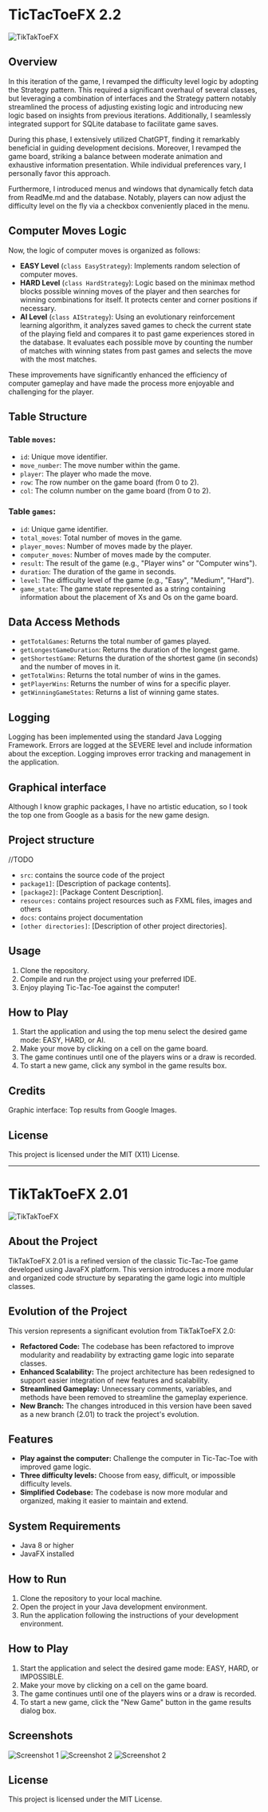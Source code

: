 # TicTacToeFX 2.2

![TikTakToeFX](src/main/resources/tiktaktoefx20/TTTFX.gif)

## Overview

In this iteration of the game, I revamped the difficulty level logic by adopting the Strategy pattern. This required a significant overhaul of several classes, but leveraging a combination of interfaces and the Strategy pattern notably streamlined the process of adjusting existing logic and introducing new logic based on insights from previous iterations. Additionally, I seamlessly integrated support for SQLite database to facilitate game saves.

During this phase, I extensively utilized ChatGPT, finding it remarkably beneficial in guiding development decisions. Moreover, I revamped the game board, striking a balance between moderate animation and exhaustive information presentation. While individual preferences vary, I personally favor this approach.

Furthermore, I introduced menus and windows that dynamically fetch data from ReadMe.md and the database. Notably, players can now adjust the difficulty level on the fly via a checkbox conveniently placed in the menu.
## Computer Moves Logic

Now, the logic of computer moves is organized as follows:

- **EASY Level** (`class EasyStrategy`): Implements random selection of computer moves.
- **HARD Level** (`class HardStrategy`): Logic based on the minimax method blocks possible winning moves of the player and then searches for winning combinations for itself. It protects center and corner positions if necessary.
- **AI Level** (`class AIStrategy`): Using an evolutionary reinforcement learning algorithm, it analyzes saved games to check the current state of the playing field and compares it to past game experiences stored in the database. It evaluates each possible move by counting the number of matches with winning states from past games and selects the move with the most matches.

These improvements have significantly enhanced the efficiency of computer gameplay and have made the process more enjoyable and challenging for the player.

## Table Structure
### Table `moves`:
- `id`: Unique move identifier.
- `move_number`: The move number within the game.
- `player`: The player who made the move.
- `row`: The row number on the game board (from 0 to 2).
- `col`: The column number on the game board (from 0 to 2).

### Table `games`:
- `id`: Unique game identifier.
- `total_moves`: Total number of moves in the game.
- `player_moves`: Number of moves made by the player.
- `computer_moves`: Number of moves made by the computer.
- `result`: The result of the game (e.g., "Player wins" or "Computer wins").
- `duration`: The duration of the game in seconds.
- `level`: The difficulty level of the game (e.g., "Easy", "Medium", "Hard").
- `game_state`: The game state represented as a string containing information about the placement of Xs and Os on the game board.

## Data Access Methods
- `getTotalGames`: Returns the total number of games played.
- `getLongestGameDuration`: Returns the duration of the longest game.
- `getShortestGame`: Returns the duration of the shortest game (in seconds) and the number of moves in it.
- `getTotalWins`: Returns the total number of wins in the games.
- `getPlayerWins`: Returns the number of wins for a specific player.
- `getWinningGameStates`: Returns a list of winning game states.

## Logging
Logging has been implemented using the standard Java Logging Framework. Errors are logged at the SEVERE level and include information about the exception. Logging improves error tracking and management in the application.

## Graphical interface

Although I know graphic packages, I have no artistic education, so I took the top one from Google as a basis for the new game design.



## Project structure

//TODO
- `src`: contains the source code of the project
- `package1]`: [Description of package contents].
- `[package2]`: [Package Content Description].
- `resources:` contains project resources such as FXML files, images and others
- `docs`: contains project documentation
- `[other directories]`: [Description of other project directories].

## Usage

1. Clone the repository.
2. Compile and run the project using your preferred IDE.
3. Enjoy playing Tic-Tac-Toe against the computer!

## How to Play
1. Start the application and using the top menu select the desired game mode: EASY, HARD, or AI.
2. Make your move by clicking on a cell on the game board.
3. The game continues until one of the players wins or a draw is recorded.
4. To start a new game, click any symbol in the game results box.

## Credits

Graphic interface: Top results from Google Images.

## License
This project is licensed under the MIT (X11) License.


-------------------------




# TikTakToeFX 2.01

![TikTakToeFX](TTTFX%202.0.jpg)

## About the Project
TikTakToeFX 2.01 is a refined version of the classic Tic-Tac-Toe game developed using JavaFX platform. This version introduces a more modular and organized code structure by separating the game logic into multiple classes.

## Evolution of the Project
This version represents a significant evolution from TikTakToeFX 2.0:

- **Refactored Code:** The codebase has been refactored to improve modularity and readability by extracting game logic into separate classes.
- **Enhanced Scalability:** The project architecture has been redesigned to support easier integration of new features and scalability.
- **Streamlined Gameplay:** Unnecessary comments, variables, and methods have been removed to streamline the gameplay experience.
- **New Branch:** The changes introduced in this version have been saved as a new branch (2.01) to track the project's evolution.

## Features
- **Play against the computer:** Challenge the computer in Tic-Tac-Toe with improved game logic.
- **Three difficulty levels:** Choose from easy, difficult, or impossible difficulty levels.
- **Simplified Codebase:** The codebase is now more modular and organized, making it easier to maintain and extend.

## System Requirements
- Java 8 or higher
- JavaFX installed

## How to Run
1. Clone the repository to your local machine.
2. Open the project in your Java development environment.
3. Run the application following the instructions of your development environment.

## How to Play
1. Start the application and select the desired game mode: EASY, HARD, or IMPOSSIBLE.
2. Make your move by clicking on a cell on the game board.
3. The game continues until one of the players wins or a draw is recorded.
4. To start a new game, click the "New Game" button in the game results dialog box.

## Screenshots
![Screenshot 1](TTTFX%202.01%20Screenshot_1.jpg)
![Screenshot 2](TTTFX%202.01%20Screenshot_2.jpg)
![Screenshot 2](TTTFX%202.01%20Screenshot_3.jpg)

## License
This project is licensed under the MIT License.
